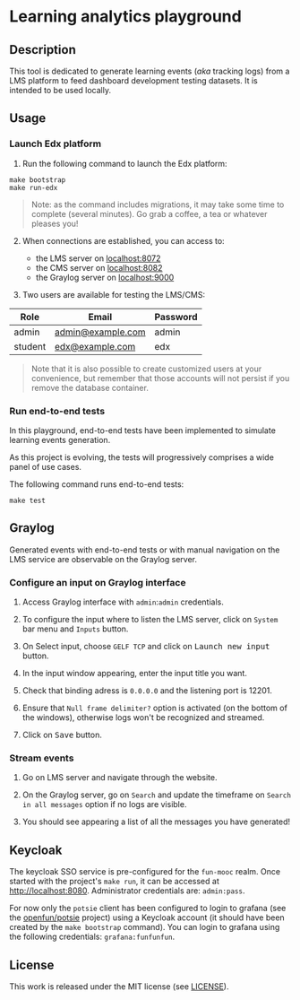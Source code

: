 # Learning analytics playground

## Description

This tool is dedicated to generate learning events (_aka_ tracking logs) from a LMS platform to
feed dashboard development testing datasets. It is intended to be used locally.

## Usage

### Launch Edx platform

1. Run the following command to launch the Edx platform:

```
make bootstrap
make run-edx
```

> Note: as the command includes migrations, it may take some time to complete (several minutes).
> Go grab a coffee, a tea or whatever pleases you!

2. When connections are established, you can access to:

   - the LMS server on [localhost:8072](http://localhost:8072)
   - the CMS server on [localhost:8082](http://localhost:8082)
   - the Graylog server on [localhost:9000](http://localhost:9000)

3. Two users are available for testing the LMS/CMS:

| Role    | Email            | Password |
| ------- | ---------------- | -------- |
| admin   | admin@example.com | admin    |
| student | edx@example.com  | edx      |

> Note that it is also possible to create customized users at your convenience,
> but remember that those accounts will not persist if you remove the database container.

### Run end-to-end tests

In this playground, end-to-end tests have been implemented to simulate learning events generation.

As this project is evolving, the tests will progressively comprises a wide panel of use cases.

The following command runs end-to-end tests:

```
make test
```

## Graylog

Generated events with end-to-end tests or with manual navigation on the LMS service are observable on the Graylog server.

### Configure an input on Graylog interface

1. Access Graylog interface with `admin`:`admin` credentials.

2. To configure the input where to listen the LMS server, click on `System` bar menu and `Inputs`
   button.

3. On Select input, choose `GELF TCP` and click on <kbd>Launch new input</kbd> button.

4. In the input window appearing, enter the input title you want.

5. Check that binding adress is `0.0.0.0` and the listening port is 12201.

6. Ensure that `Null frame delimiter?` option is activated (on the bottom of the windows),
   otherwise logs won't be recognized and streamed.

7. Click on <kbd>Save</kbd> button.

### Stream events

1. Go on LMS server and navigate through the website.

2. On the Graylog server, go on `Search` and update the timeframe on `Search in all messages`
   option if no logs are visible.

3. You should see appearing a list of all the messages you have generated!

## Keycloak

The keycloak SSO service is pre-configured for the `fun-mooc` realm. Once
started with the project's `make run`, it can be accessed at
[http://localhost:8080](http://localhost:8080). Administrator credentials are:
`admin:pass`.

For now only the `potsie` client has been configured to login to grafana (see
the [openfun/potsie](https://github.com/openfun/potsie) project) using a
Keycloak account (it should have been created by the `make bootstrap` command).
You can login to grafana using the following credentials: `grafana:funfunfun`.

## License

This work is released under the MIT license (see [LICENSE](./LICENSE)).
